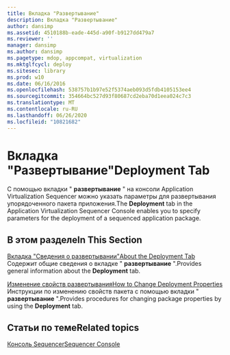 ```yaml
---
title: Вкладка "Развертывание"
description: Вкладка "Развертывание"
author: dansimp
ms.assetid: 4510188b-eade-445d-a90f-b9127dd479a7
ms.reviewer: ''
manager: dansimp
ms.author: dansimp
ms.pagetype: mdop, appcompat, virtualization
ms.mktglfcycl: deploy
ms.sitesec: library
ms.prod: w10
ms.date: 06/16/2016
ms.openlocfilehash: 538757b1b97e52f5374aeb093d5fdb4105153ee4
ms.sourcegitcommit: 354664bc527d93f80687cd2eba70d1eea024c7c3
ms.translationtype: MT
ms.contentlocale: ru-RU
ms.lasthandoff: 06/26/2020
ms.locfileid: "10821682"
---
```

# <span data-ttu-id="a7cfc-103">Вкладка "Развертывание"</span><span class="sxs-lookup"><span data-stu-id="a7cfc-103">Deployment Tab</span></span>


<span data-ttu-id="a7cfc-104">С помощью вкладки " **развертывание** " на консоли Application Virtualization Sequencer можно указать параметры для развертывания упорядоченного пакета приложения.</span><span class="sxs-lookup"><span data-stu-id="a7cfc-104">The **Deployment** tab in the Application Virtualization Sequencer Console enables you to specify parameters for the deployment of a sequenced application package.</span></span>

## <span data-ttu-id="a7cfc-105">В этом разделе</span><span class="sxs-lookup"><span data-stu-id="a7cfc-105">In This Section</span></span>


<a href="" id="about-the-deployment-tab"></a>[<span data-ttu-id="a7cfc-106">Вкладка "Сведения о развертывании"</span><span class="sxs-lookup"><span data-stu-id="a7cfc-106">About the Deployment Tab</span></span>](about-the-deployment-tab.md)  
<span data-ttu-id="a7cfc-107">Содержит общие сведения о вкладке " **развертывание** ".</span><span class="sxs-lookup"><span data-stu-id="a7cfc-107">Provides general information about the **Deployment** tab.</span></span>

<a href="" id="how-to-change-deployment-properties"></a>[<span data-ttu-id="a7cfc-108">Изменение свойств развертывания</span><span class="sxs-lookup"><span data-stu-id="a7cfc-108">How to Change Deployment Properties</span></span>](how-to-change-deployment-properties.md)  
<span data-ttu-id="a7cfc-109">Инструкции по изменению свойств пакета с помощью вкладки " **развертывание** ".</span><span class="sxs-lookup"><span data-stu-id="a7cfc-109">Provides procedures for changing package properties by using the **Deployment** tab.</span></span>

## <span data-ttu-id="a7cfc-110">Статьи по теме</span><span class="sxs-lookup"><span data-stu-id="a7cfc-110">Related topics</span></span>


[<span data-ttu-id="a7cfc-111">Консоль Sequencer</span><span class="sxs-lookup"><span data-stu-id="a7cfc-111">Sequencer Console</span></span>](sequencer-console.md)

 

 





